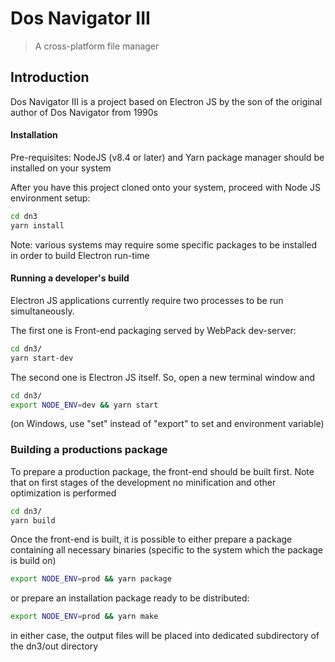 # Dos Navigator III


<!-- [![MIT][mit-image]][mit-url] -->

> A cross-platform file manager 


<!-- [mit-image]: https://github.com/stanurkov/observed-object/blob/master/mit.svg -->
<!-- [mit-url]: https://gitlab.com/stanurkov//blob/master/LICENSE -->


## Introduction

Dos Navigator III is a project based on Electron JS by the son of the original author of Dos Navigator from 1990s



#### Installation

Pre-requisites: NodeJS (v8.4 or later) and Yarn package manager should be installed on your system


After you have this project cloned onto your system, proceed with Node JS environment setup:

```sh
cd dn3
yarn install
```

Note: various systems may require some specific packages to be installed in order to build Electron run-time 

#### Running a developer's build


Electron JS applications currently require two processes to be run simultaneously. 

The first one is Front-end packaging served by WebPack dev-server:

```sh
cd dn3/
yarn start-dev
```

The second one is Electron JS itself. So, open a new terminal window and 

```sh
cd dn3/
export NODE_ENV=dev && yarn start
```

(on Windows, use "set" instead of "export" to set and environment variable)


### Building a productions package

To prepare a production package, the front-end should be built first. Note that on first stages of the development no minification and other optimization is performed 

```sh
cd dn3/
yarn build
```

Once the front-end is built, it is possible to either prepare a package containing all necessary binaries (specific to the system  which the package is build on)

```sh
export NODE_ENV=prod && yarn package
```

or prepare an installation package ready to be distributed:

```sh
export NODE_ENV=prod && yarn make
```

in either case, the output files will be placed into dedicated subdirectory of the dn3/out directory